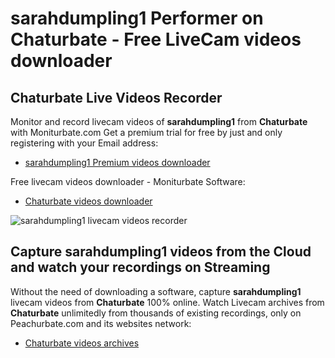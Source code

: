 # sarahdumpling1 Performer on Chaturbate - Free LiveCam videos downloader

## Chaturbate Live Videos Recorder

Monitor and record livecam videos of **sarahdumpling1** from **Chaturbate** with Moniturbate.com
Get a premium trial for free by just and only registering with your Email address:
* [sarahdumpling1 Premium videos downloader](https://moniturbate.com/request-demo-licence-key.html)

Free livecam videos downloader - Moniturbate Software:
* [Chaturbate videos downloader](https://moniturbate.com/moniturbate-download-software.html)

![sarahdumpling1 livecam videos recorder](https://peachurnet.com/templates/moniturbate-software.png)


## Capture sarahdumpling1 videos from the Cloud and watch your recordings on Streaming

Without the need of downloading a software, capture **sarahdumpling1** livecam videos from **Chaturbate** 100% online.
Watch Livecam archives from **Chaturbate** unlimitedly from thousands of existing recordings, only on Peachurbate.com and its websites network:
* [Chaturbate videos archives](https://peachurnet.com/)